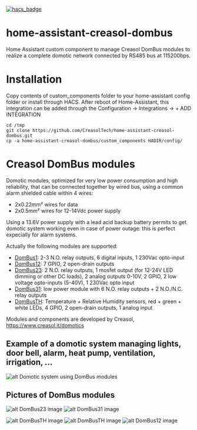 [![hacs_badge](https://img.shields.io/badge/HACS-Default-orange.svg)](https://github.com/custom-components/hacs)

# home-assistant-creasol-dombus
Home Assistant custom component to manage Creasol DomBus modules to realize a complete domotic network connected by RS485 bus at 115200bps.

# Installation
Copy contents of custom_components folder to your home-assistant config folder or install through HACS.
After reboot of Home-Assistant, this integration can be added through the Configuration -> Integrations -> + ADD INTEGRATION 

```console
cd /tmp
git clone https://github.com/CreasolTech/home-assistant-creasol-dombus.git
cp -a home-assistant-creasol-dombus/custom_components HADIR/config/
```

# Creasol DomBus modules
Domotic modules, optimized for very low power consumption and high reliability, that can be connected together by wired bus, using a common alarm shielded cable within 4 wires: 
* 2x0.22mm² wires for data
* 2x0.5mm² wires for 12-14Vdc power supply 

Using a 13.6V power supply with a lead acid backup battery permits to get domotic system working even in case of power outage: this is perfect expecially for alarm systems.

Actually the following modules are supported:
* [DomBus1](https://www.creasol.it/CreasolDomBus1): 2-3 N.O. relay outputs, 6 digital inputs, 1 230Vac opto-input 
* [DomBus12](https://www.creasol.it/CreasolDomBus12): 7 GPIO, 2 open-drain outputs
* [DomBus23](https://www.creasol.it/CreasolDomBus23): 2 N.O. relay outputs, 1 mosfet output (for 12-24V LED dimming or other DC loads), 2 analog outputs 0-10V, 2 GPIO, 2 low voltage opto-inputs (5-40V), 1 230Vac opto input
* [DomBus31](https://www.creasol.it/CreasolDomBus31): low power module with 6 N.O. relay outputs + 2 N.O./N.C. relay outputs
* [DomBusTH](https://www.creasol.it/CreasolDomBusTH): Temperature + Relative Humidity sensors, red + green + white LEDs, 4 GPIO, 2 open-drain outputs, 1 analog input

Modules and components are developed by Creasol, https://www.creasol.it/domotics

## Example of a domotic system managing lights, door bell, alarm, heat pump, ventilation, irrigation, ...

![alt Domotic system using DomBus modules](https://images.creasol.it/AN_domoticz_example2.png)

## Pictures of DomBus modules

![alt DomBus23 image](https://images.creasol.it/creDomBus23_400.png "DomBus23: 2 N.O. relay outputs, 1 mosfet output for 12-24V LED dimming or other DC loads, 2 analog outputs 0-10V, 2 GPIO, 2 low voltage opto-inputs 5-40V, 1 230Vac opto input")
![alt DomBus31 image](https://images.creasol.it/creDomBus31_400.png "DomBus31: low power module with 6 N.O. relay outputs + 2 N.O./N.C. relay outputs")

![alt DomBusTH image](https://images.creasol.it/creDomBusTH1_200.jpg "DomBusTH rear view: module with temp+humidity sensors, 3 LEDs, 4 I/O, 2 outputs, 1 analog input")
![alt DomBusTH image](https://images.creasol.it/creDomBusTH2_200.jpg "DomBusTH front view with white led, red/green led, temperature + humidity sensor")
![alt DomBus12 image](https://images.creasol.it/creDomBus12_400.png "DomBus12: 7 I/Os + 2 open-drain outputs that can be connected to 2 external relays")
